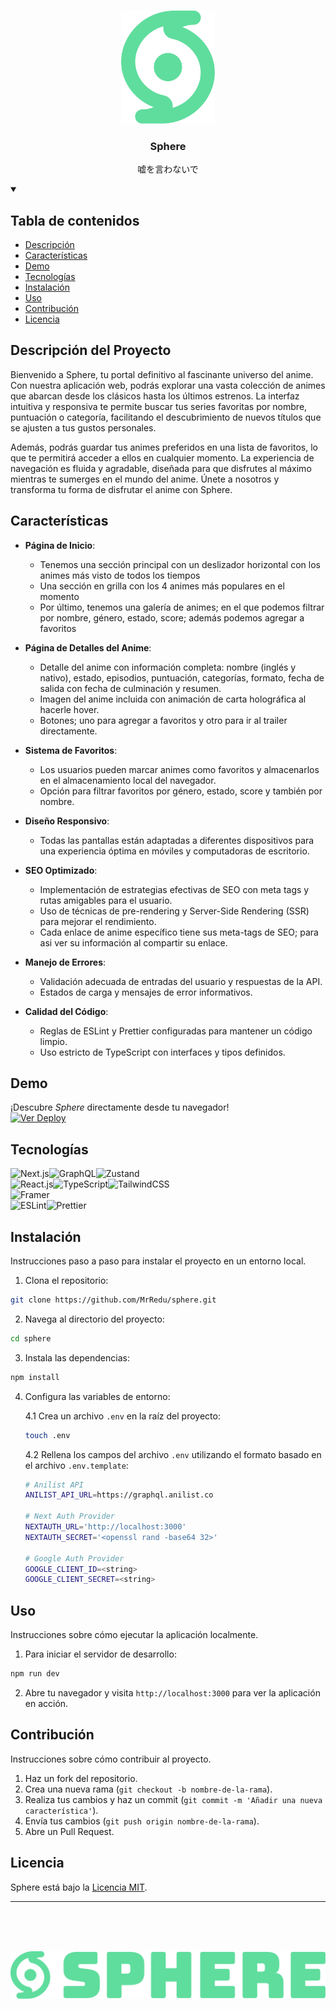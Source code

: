 <p align="center">
   <br/>
   <a href="https://sphere-mrredu.vercel.app/" target="_blank">
    <img src="./public/logo.svg" width="150" >
   </a>
   <h3 align="center">Sphere</h3>
   <p align="center">
    嘘を言わないで
   </p>
</p>

<details open>
  <summary>
  <h2>Tabla de contenidos</h2>
  </summary>
  <ul>
    <li><a href="#-descripción">Descripción</a></li>
    <li><a href="#-características">Características</a></li>
    <li><a href="#-demo">Demo</a></li>
    <li><a href="#-tecnologías">Tecnologías</a></li>
    <li><a href="#-instalación">Instalación</a></li>
    <li><a href="#-uso">Uso</a></li>
    <li><a href="#-contribución">Contribución</a></li>
    <li><a href="#-licencia">Licencia</a></li>
  </ul>
</details>

## Descripción del Proyecto

Bienvenido a Sphere, tu portal definitivo al fascinante universo del anime. Con nuestra aplicación web, podrás explorar una vasta colección de animes que abarcan desde los clásicos hasta los últimos estrenos. La interfaz intuitiva y responsiva te permite buscar tus series favoritas por nombre, puntuación o categoría, facilitando el descubrimiento de nuevos títulos que se ajusten a tus gustos personales.

Además, podrás guardar tus animes preferidos en una lista de favoritos, lo que te permitirá acceder a ellos en cualquier momento. La experiencia de navegación es fluida y agradable, diseñada para que disfrutes al máximo mientras te sumerges en el mundo del anime. Únete a nosotros y transforma tu forma de disfrutar el anime con Sphere.

## Características

- **Página de Inicio**:

  - Tenemos una sección principal con un deslizador horizontal con los animes más visto de todos los tiempos
  - Una sección en grilla con los 4 animes más populares en el momento
  - Por último, tenemos una galería de animes; en el que podemos filtrar por nombre, género, estado, score; además podemos agregar a favoritos

- **Página de Detalles del Anime**:

  - Detalle del anime con información completa: nombre (inglés y nativo), estado, episodios, puntuación, categorías, formato, fecha de salida con fecha de culminación y resumen.
  - Imagen del anime incluida con animación de carta holográfica al hacerle hover.
  - Botones; uno para agregar a favoritos y otro para ir al trailer directamente.

- **Sistema de Favoritos**:

  - Los usuarios pueden marcar animes como favoritos y almacenarlos en el almacenamiento local del navegador.
  - Opción para filtrar favoritos por género, estado, score y también por nombre.

- **Diseño Responsivo**:

  - Todas las pantallas están adaptadas a diferentes dispositivos para una experiencia óptima en móviles y computadoras de escritorio.

- **SEO Optimizado**:

  - Implementación de estrategias efectivas de SEO con meta tags y rutas amigables para el usuario.
  - Uso de técnicas de pre-rendering y Server-Side Rendering (SSR) para mejorar el rendimiento.
  - Cada enlace de anime específico tiene sus meta-tags de SEO; para asi ver su información al compartir su enlace.

- **Manejo de Errores**:

  - Validación adecuada de entradas del usuario y respuestas de la API.
  - Estados de carga y mensajes de error informativos.

- **Calidad del Código**:

  - Reglas de ESLint y Prettier configuradas para mantener un código limpio.
  - Uso estricto de TypeScript con interfaces y tipos definidos.

## Demo

¡Descubre <em>Sphere</em> directamente desde tu navegador! <br>
[![Ver Deploy](https://img.shields.io/badge/Ver%20Deploy-Sphere-5fdd9d?style=for-the-badge&logo=vercel)](https://sphere-mrredu.vercel.app/)

## Tecnologías

![Next.js][Next.js]![GraphQL][GraphQL]![Zustand][Zustand] <br>
![React.js][React.js]![TypeScript][TypeScript]![TailwindCSS][TailwindCSS]<br>
![Framer][Framer] <br>
![ESLint][ESLint]![Prettier][Prettier]<br>

## Instalación

Instrucciones paso a paso para instalar el proyecto en un entorno local.

1. Clona el repositorio:

```bash
git clone https://github.com/MrRedu/sphere.git
```

2. Navega al directorio del proyecto:

```bash
cd sphere
```

3. Instala las dependencias:

```bash
npm install
```

4. Configura las variables de entorno:

   4.1 Crea un archivo `.env` en la raíz del proyecto:

   ```bash
   touch .env
   ```

   4.2 Rellena los campos del archivo `.env` utilizando el formato basado en el archivo `.env.template`:

   ```bash
   # Anilist API
   ANILIST_API_URL=https://graphql.anilist.co

   # Next Auth Provider
   NEXTAUTH_URL='http://localhost:3000'
   NEXTAUTH_SECRET='<openssl rand -base64 32>'

   # Google Auth Provider
   GOOGLE_CLIENT_ID=<string>
   GOOGLE_CLIENT_SECRET=<string>
   ```

## Uso

Instrucciones sobre cómo ejecutar la aplicación localmente.

1. Para iniciar el servidor de desarrollo:

```bash
npm run dev
```

2. Abre tu navegador y visita `http://localhost:3000` para ver la aplicación en acción.

## Contribución

Instrucciones sobre cómo contribuir al proyecto.

1. Haz un fork del repositorio.
2. Crea una nueva rama (`git checkout -b nombre-de-la-rama`).
3. Realiza tus cambios y haz un commit (`git commit -m 'Añadir una nueva característica'`).
4. Envía tus cambios (`git push origin nombre-de-la-rama`).
5. Abre un Pull Request.

## Licencia

Sphere está bajo la [Licencia MIT](LICENSE).

<hr>
<br>
<br>
<br>

![Logotipo](./public/logotype.svg)

<!-- -->
<!--  -->
<!--   -->
<!--    -->
<!--     -->
<!--      -->

<!-- MARKDOWN LINKS-->

[Next.js]: https://img.shields.io/badge/next.js-000000?style=for-the-badge&logo=nextdotjs&logoColor=white
[React.js]: https://img.shields.io/badge/React-20232A?style=for-the-badge&logo=react&logoColor=61DAFB
[Zustand]: https://img.shields.io/badge/Zustand-3e432d?style=for-the-badge&logo=zustand&logoColor=white
[TailwindCSS]: https://img.shields.io/badge/TailwindCSS-06b6d4?style=for-the-badge&logo=tailwind-css&logoColor=white
[ESLint]: https://img.shields.io/badge/eslint-4b32c3?style=for-the-badge&logo=eslint&logoColor=white
[Prettier]: https://img.shields.io/badge/prettier-f7b93e?style=for-the-badge&logo=prettier&logoColor=white
[Framer]: https://img.shields.io/badge/framer-0055FF?style=for-the-badge&logo=framer&logoColor=white
[GraphQL]: https://img.shields.io/badge/GraphQl-E10098?style=for-the-badge&logo=graphql&logoColor=white
[TypeScript]: https://img.shields.io/badge/TypeScript-3178C6?style=for-the-badge&logo=typescript&logoColor=white
